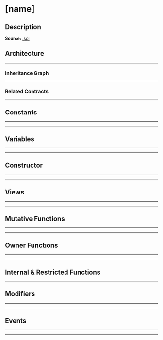 # [name]

## Description

<!-- TODO -->

**Source:** [.sol](https://github.com/oikos-cash/oikos-bsc/blob/master/contracts/[name].sol)

## Architecture

---

### Inheritance Graph

<!--
<centered-image>
    ![[name] inheritance graph](../img/graphs/[name].svg)
</centered-image>
-->

---

### Related Contracts

<!--
If any, see:

<centered-image>
    ![Oikos architture graph](../img/graphs/Oikos-architecture.svg)
</centered-image>
--->

---

## Constants

---

<!-- E.g.

### `TOKEN_NAME`

A constant used to initialise the ERC20 [`ExternStateToken.name`](ExternStateToken.md#name) field upon construction.

**Type:** `string constant`

**Value:** `"Oikos Network Token"`
-->

---

## Variables

---

<!-- e.g.

### `first`

Something

**Type:** `address public`

-->

---

## Constructor

---

<!-- E.g.
The constructor initialises the various addresses that this contract knows about, as well as the inherited [`ExternStateToken`](ExternStateToken.md) instance.

??? example "Details"

    **Signature**

    `constructor(address _proxy, TokenState _tokenState, OikosState _oikosState, address _owner, ExchangeRates _exchangeRates, FeePool _feePool, SupplySchedule _supplySchedule, OikosEscrow _rewardEscrow, OikosEscrow _escrow, RewardsDistribution _rewardsDistribution, uint _totalSupply) public`

    **Superconstructors**

    * [`ExternStateToken(_proxy, _tokenState, TOKEN_NAME, TOKEN_SYMBOL, _totalSupply, DECIMALS, _owner)`](ExternStateToken.md#constructor)

-->

---

## Views

---

<!-- E.g.
### `availableCurrencyKeys`

Returns the [currency key](Synth.md#currencykey) for each synth in [`availableSynths`](#availablesynths).

??? example "Details"

    **Signature**

    `availableCurrencyKeys() public view returns (bytes32[])`

-->

---

## Mutative Functions

---

<!-- E.g.

### `burnSynths`

[Burns](Synth.md#burn) a quantity of `oUSD` in the calling address, in order to free up its locked OKS supply.

If the caller attempts to burn more synths than their OKS debt is worth, this function will only burn sufficiently many tokens to cover the debt and leave the rest untouched.

The new debt position of the caller is recorded with [`_appendAccountIssuanceRecord`](#appendaccountissuancerecord), and the adjustment to global debt recorded with [`_removeFromDebtRegister`](#_removefromdebtregister).

??? example "Details"

    **Signature**

    `burnSynths(uint amount) external`

    **Modifiers**

    * [`Proxyable.optionalProxy`](Proxyable.md#optionalproxy)

    **Preconditions**

    * The [existing debt](#debtbalanceof) the caller must be nonzero.

--->

---

## Owner Functions

---

<!-- Eg.

### `importAddresses`

Import one or more addresses into the system for the given keys. Note: this function will overrwite any previous entries with the same key names, allowing for inline updates.

??? example "Details"

    **Signature**

    `importAddresses(bytes32[] names, address[] destinations) public`

    **Modifiers**

    * [`Owned.onlyOwner`](Owned.md#onlyowner)

    **Preconditions**

    * The length of `names` must match the length of `destinations`

---


-->

---

## Internal & Restricted Functions

---

## Modifiers

---

<!-- E.g.
### `notFeeAddress`

The transaction is reverted if the given account is the [fee address](FeePool.md#fee_address).

**Signature:** `notFeeAddress(address account)`
-->

---

## Events

---

<!-- E.g.
### `SynthExchange`

Records that an [exchange](#exchange) between two flavours of synths occurred.

This event is emitted from the Oikos [proxy](Proxy.md#_emit) with the `emitSynthExchange` function.

**Signature:** `SynthExchange(address indexed account, bytes32 fromCurrencyKey, uint256 fromAmount, bytes32 toCurrencyKey, uint256 toAmount, address toAddress)`
-->

---
